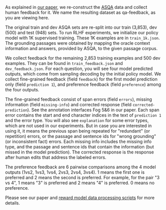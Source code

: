 As explained in [our paper](https://arxiv.org/abs/2306.01693), we re-construct the [ASQA](https://github.com/google-research/language/tree/master/language/asqa) data and collect human feedback for it. We name the resulting dataset as qa-feedback, as you are viewing here. 

The original train and dev ASQA sets are re-split into our train (3,853), dev (500) and test (948) sets. To run RLHF experiments, we initialize our policy model with 1K supervised training. These 1K examples are in `train_1k.json`. The grounding passages were obtained by mapping the oracle context information and answers, provided by ASQA, to the given passage corpus.

We collect feedback for the remaining 2,853 training examples and 500 dev examples. They can be found in `train_feedback.json` and `dev_feedback.json`. For each question, you will see four model predicted outputs, which come from sampling decoding by the initial policy model. We collect fine-grained feedback (field `feedback`) for the first model prediction only (field `prediction 1`), and preference feedback (field `preference`) among the four outputs.

The fine-grained feedback consist of span errors (field `errors`), missing information (field `missing-info`) and corrected response (field `corrected-prediction`). See the annotation interfaces Fog 5&6 in our paper. Each span error contains the start and end character indices in the text of `prediction 1` and the error type. You will also see `explanation` for some error types, which are not used in our experiments. But in case you are interested in using it, it means the previous span being repeated for "redundant" (or repetition) errors, or the passage and sentence ids for "wrong grounding" (or inconsistent fact) errors. Each missing info includes the missing info type, and the passage and sentence ids that contain the information (but missed in the model prediction). The corrected response is the response after human edits that address the labeled errors.

The preference feedback are 6 pairwise comparisons among the 4 model outputs (1vs2, 1vs3, 1vs4, 2vs3, 2vs4, 3vs4). 1 means the first one is preferred and 2 means the second is preferred. For example, for the pair "3 vs 4", 1 means "3" is preferred and 2 means "4" is preferred. 0 means no preference.

Please see our paper and [reward model data processing scripts](https://github.com/allenai/FineGrainedRLHF/blob/main/tasks/qa_feedback/reward_modeling/create_rm_train_files.sh) for more details.
